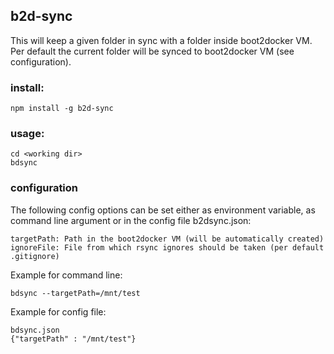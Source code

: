 ## b2d-sync

This will keep a given folder in sync with a folder inside boot2docker VM. Per default the current folder will be synced to boot2docker VM (see configuration).

### install:

    npm install -g b2d-sync

### usage:

    cd <working dir>
    bdsync

### configuration

The following config options can be set either as environment variable, as command line argument or in the config file b2dsync.json:

    targetPath: Path in the boot2docker VM (will be automatically created)
    ignoreFile: File from which rsync ignores should be taken (per default .gitignore)

Example for command line:

    bdsync --targetPath=/mnt/test

Example for config file:

    bdsync.json
    {"targetPath" : "/mnt/test"}

